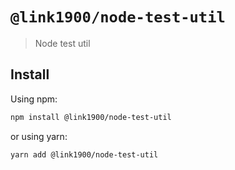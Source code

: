 # `@link1900/node-test-util`

> Node test util

## Install

Using npm:

```sh
npm install @link1900/node-test-util
```

or using yarn:

```sh
yarn add @link1900/node-test-util
```
